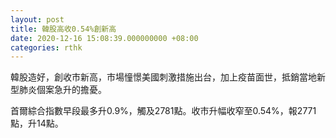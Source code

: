 ```yaml
---
layout: post
title: 韓股高收0.54%創新高
date: 2020-12-16 15:08:39.000000000 +08:00
categories: rthk
---
```


韓股造好，創收市新高，市場憧憬美國刺激措施出台，加上疫苗面世，抵銷當地新型肺炎個案急升的擔憂。

首爾綜合指數早段最多升0.9%，觸及2781點。收市升幅收窄至0.54%，報2771點，升14點。
